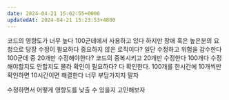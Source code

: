 ```yaml
---
date: 2024-04-21 15:02:55+0000
updatedAt: 2024-04-21 15:23:53+4800
---
```

코드의 영향도가 너무 높다
100군데에서 사용하고 있다
하지만 장애 혹은 높은분의 요청으로 당장 수정이 필요하다
중요하지 않은 로직이다? 일단 수정하고 위험을 감수한다
100군데 중 20개만 수정해야한다?
코드의 중복시키고 20개만 수정한다
100개다 수정해야할지도 안할지도 몰라 확인이 필요하다?
다 확인한다.
100개를 한시간에 10개씩만 확인하면 10시간이면 해결한다
너무 부담가지지 말자

수정하면서 어떻게 영향도를 낮출 수 있을지 고민해보자
